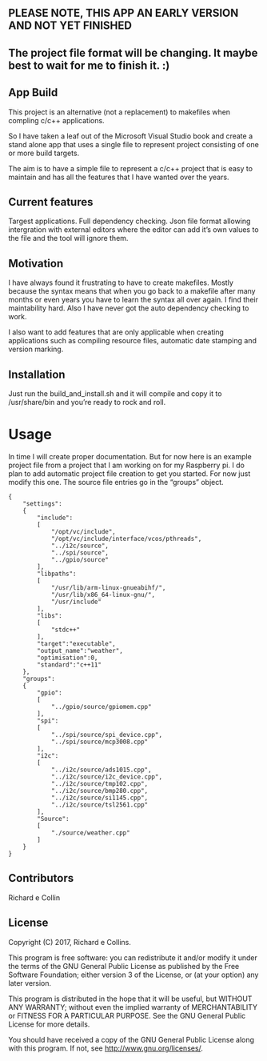 ## PLEASE NOTE, THIS APP AN EARLY VERSION AND NOT YET FINISHED
## The project file format will be changing. It maybe best to wait for me to finish it. :)

## App Build
This project is an alternative (not a replacement) to makefiles when compling c/c++ applications. 

So I have taken a leaf out of the Microsoft Visual Studio book and create a stand alone app that uses a single file to represent project consisting of one or more build targets.

The aim is to have a simple file to represent a c/c++ project that is easy to maintain and has all the features that I have wanted over the years. 

## Current features
Targest applications.
Full dependency checking.
Json file format allowing intergration with external editors where the editor can add it’s own values to the file and the tool will ignore them.

## Motivation
I have always found it frustrating to have to create makefiles. Mostly because the syntax means that when you go back to a makefile after many months or even years you have to learn the syntax all over again. I find their maintability hard. Also I have never got the auto dependency checking to work.

I also want to add features that are only applicable when creating applications such as compiling resource files, automatic date stamping and version marking.

## Installation
Just run the build_and_install.sh and it will compile and copy it to /usr/share/bin and you’re ready to rock and roll.

# Usage
In time I will create proper documentation. But for now here is an example project file from a project that I am working on for my Raspberry pi. I do plan to add automatic project file creation to get you started. For now just modify this one. The source file entries go in the “groups” object.

    {
        "settings":
        {
            "include":
            [
                "/opt/vc/include",
                "/opt/vc/include/interface/vcos/pthreads",
                "../i2c/source",
                "../spi/source",
                "../gpio/source"
            ],
            "libpaths":
            [
                "/usr/lib/arm-linux-gnueabihf/",
                "/usr/lib/x86_64-linux-gnu/",
                "/usr/include"
            ],
            "libs":
            [
                "stdc++"
            ],
            "target":"executable",
            "output_name":"weather",
            "optimisation":0,
            "standard":"c++11"
        },
        "groups":
        {
            "gpio":
            [
                "../gpio/source/gpiomem.cpp"
            ],
            "spi":
            [
                "../spi/source/spi_device.cpp",
                "../spi/source/mcp3008.cpp"
            ],
            "i2c":
            [
                "../i2c/source/ads1015.cpp",
                "../i2c/source/i2c_device.cpp",
                "../i2c/source/tmp102.cpp",
                "../i2c/source/bmp280.cpp",
                "../i2c/source/si1145.cpp",
                "../i2c/source/tsl2561.cpp"
            ],
            "Source":
            [
                "./source/weather.cpp"
            ]
        }
    }

## Contributors
Richard e Collin

## License
Copyright (C) 2017, Richard e Collins.

This program is free software: you can redistribute it and/or modify
it under the terms of the GNU General Public License as published by
the Free Software Foundation; either version 3 of the License, or
(at your option) any later version.

This program is distributed in the hope that it will be useful,
but WITHOUT ANY WARRANTY; without even the implied warranty of
MERCHANTABILITY or FITNESS FOR A PARTICULAR PURPOSE.  See the
GNU General Public License for more details.

You should have received a copy of the GNU General Public License
along with this program.  If not, see <http://www.gnu.org/licenses/>.

